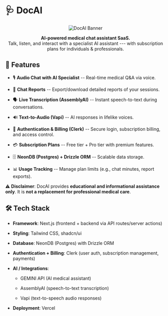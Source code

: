 # 🩺 DocAI

<p align="center"> <img src="https://res.cloudinary.com/cloudapurv/image/upload/v1755890077/sb4vg8rnrulpzn1tzjuh.png" alt="DocAI Banner"> </p> <p align="center"> <strong>AI-powered medical chat assistant SaaS.</strong> <br /> Talk, listen, and interact with a specialist AI assistant --- with subscription plans for individuals & professionals. </p>

## 🚀 Features

- 🎙️ **Audio Chat with AI Specialist** -- Real-time medical Q&A via voice.

- 📝 **Chat Reports** -- Export/download detailed reports of your sessions.

- 🗣️ **Live Transcription (AssemblyAI)** -- Instant speech-to-text during conversations.

- 🔊 **Text-to-Audio (Vapi)** -- AI responses in lifelike voices.

- 🔐 **Authentication & Billing (Clerk)** -- Secure login, subscription billing, and access control.

- 💳 **Subscription Plans** -- Free tier + Pro tier with premium features.

- 🗄️ **NeonDB (Postgres) + Drizzle ORM** -- Scalable data storage.

- 📊 **Usage Tracking** -- Manage plan limits (e.g., chat minutes, report exports).

⚠️ **Disclaimer**: DocAI provides **educational and informational assistance only**. It is **not a replacement for professional medical care**.

## 🛠️ Tech Stack

- **Framework**: Next.js (frontend + backend via API routes/server actions)

- **Styling**: Tailwind CSS, shadcn/ui

- **Database**: NeonDB (Postgres) with Drizzle ORM

- **Authentication + Billing**: Clerk (user auth, subscription management, payments)

- **AI / Integrations**:

  - GEMINI API (AI medical assistant)

  - AssemblyAI (speech-to-text transcription)

  - Vapi (text-to-speech audio responses)

- **Deployment**: Vercel
